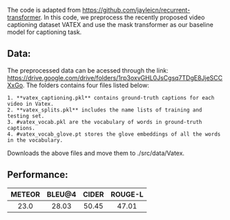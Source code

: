 The code is adapted from https://github.com/jayleicn/recurrent-transformer. In this code, we preprocess the recently proposed video captioning dataset VATEX and use the mask transformer as our baseline model for captioning task.

## Data:
The preprocessed data can be acessed through the link:
https://drive.google.com/drive/folders/1rp3oxvGHL0JsCgsq7TDgE8JjeSCCXxGo.
The folders contains four files listed below:
```
1. **vatex_captioning.pkl** contains ground-truth captions for each video in Vatex.
2. **vatex_splits.pkl** includes the name lists of training and testing set.
3. #vatex_vocab.pkl are the vocabulary of words in ground-truth captions.
4. #vatex_vocab_glove.pt stores the glove embeddings of all the words in the vocabulary.
```

Downloads the above files and move them to ./src/data/Vatex.

## Performance:
| METEOR| BLEU@4  | CIDER  | ROUGE-L |
| :-:   | :-: | :-: | :-: |
| 23.0 | 28.03 | 50.45 | 47.01 |

